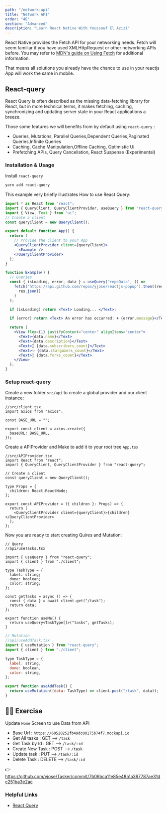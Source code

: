 ```yaml
---
path: "/network-api"
title: "Network API"
order: "4E"
section: "Advanced"
description: "Learn React Native With Youssouf El Azizi"
---
```


React Native provides the Fetch API for your networking needs. Fetch will seem familiar if you have used XMLHttpRequest or other networking APIs before. You may refer to [MDN's guide on Using Fetch](https://developer.mozilla.org/en-US/docs/Web/API/Fetch_API/Using_Fetch) for additional information.

That means all solutions you already have the chance to use in your reactjs App will work the same in mobile.

## React-query

React Query is often described as the missing data-fetching library for React, but in more technical terms, it makes fetching, caching, synchronizing and updating server state in your React applications a breeze.

Those some features we will benefits from by default using `react-query` :

- Queries, Mutations, Parallel Queries,Dependent Queries,Paginated Queries,Infinite Queries
- Caching, Cache Manipulation,Offline Caching, Optimistic Ui
- Prefetching APIs, Query Cancellation, React Suspense (Experimental)

### Installation & Usage

Install `react-query`

```bash
yarn add react-query
```

This example very briefly illustrates How to use React Query:

```jsx
import * as React from "react";
import { QueryClient, QueryClientProvider, useQuery } from "react-query";
import { View, Text } from "ui";
// Create a client
const queryClient = new QueryClient();

export default function App() {
  return (
    // Provide the client to your App
    <QueryClientProvider client={queryClient}>
      <Example />
    </QueryClientProvider>
  );
}

function Example() {
  // Queries
  const { isLoading, error, data } = useQuery("repoData", () =>
    fetch("https://api.github.com/repos/yjose/reactjs-popup").then((res) =>
      res.json()
    )
  );

  if (isLoading) return <Text> Loading... </Text>;

  if (error) return <Text> An error has occurred: + {error.message}</Text>;

  return (
    <View flex={1} justifyContent="center" alignItems="center">
      <Text>{data.name}</Text>
      <Text>{data.description}</Text>
      <Text>👀 {data.subscribers_count}</Text>
      <Text>✨ {data.stargazers_count}</Text>
      <Text>🍴 {data.forks_count}</Text>
    </View>
  );
}
```

### Setup react-query

Create a new folder `src/api` to create a global provider and our client instance:

```tsx
//src/client.tsx
import axios from "axios";

const BASE_URL = "";

export const client = axios.create({
  baseURL: BASE_URL,
});
```

Create a APIProvider and Make to add it to your root tree `App.tsx`

```tsx
//src/APIProvider.tsx
import React from "react";
import { QueryClient, QueryClientProvider } from "react-query";

// Create a client
const queryClient = new QueryClient();

type Props = {
  children: React.ReactNode;
};

export const APIProvider = ({ children }: Props) => {
  return (
    <QueryClientProvider client={queryClient}>{children}</QueryClientProvider>
  );
};
```

Now you are ready to start creating Quires and Mutation:

```tsx
// Query
//api/useTasks.tsx

import { useQuery } from "react-query";
import { client } from "./client";

type TaskType = {
  label: string;
  done: boolean;
  color: string;
};

const getTasks = async () => {
  const { data } = await client.get("/task");
  return data;
};

export function useMe() {
  return useQuery<TaskType[]>("tasks", getTasks);
}
```

```jsx
// Mutation
//api/useAddTask.tsx
import { useMutation } from "react-query";
import { client } from "./client";

type TaskType = {
  label: string,
  done: boolean,
  color: string,
};

export function useAddTask() {
  return useMutation((data: TaskType) => client.post("/task", data));
}
```

## 🧑‍💻 Exercise

Update `Home` Screen to use Data from API

- Base Url : `https://60520252fb49dc00175b74f7.mockapi.io`
- Get All tasks : GET --> `/task`
- Get Task by Id : GET --> `/task/:id`
- Create New Task : POST --> `/task`
- Update task : PUT --> `/task/:id`
- Delete Task : DELETE --> `/task/:id`

👉 https://github.com/yjose/Tasker/commit/7b06bca11e85e48a1a397787ae31dc251ba3e2ac

### Helpful Links

- [React Query](https://react-query.tanstack.com/)
